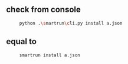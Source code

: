 
## check from console 
```bash
     python .\smartrun\cli.py install a.json
```
## equal to 
```bash
     smartrun install a.json
```

